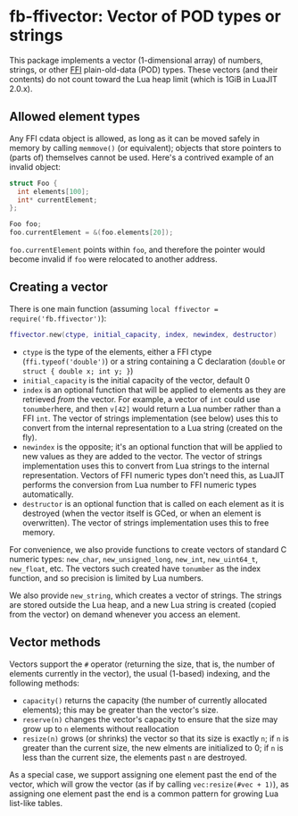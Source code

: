# fb-ffivector: Vector of POD types or strings

This package implements a vector (1-dimensional array) of numbers, strings,
or other [FFI](http://luajit.org/ext_ffi.html) plain-old-data (POD) types.
These vectors (and their contents) do not count toward the Lua heap limit
(which is 1GiB in LuaJIT 2.0.x).

## Allowed element types

Any FFI cdata object is allowed, as long as it can be moved safely in
memory by calling `memmove()` (or equivalent); objects that store pointers to
(parts of) themselves cannot be used. Here's a contrived example of an invalid
object:

```c
struct Foo {
  int elements[100];
  int* currentElement;
};

Foo foo;
foo.currentElement = &(foo.elements[20]);
```

`foo.currentElement` points within `foo`, and therefore the pointer would
become invalid if `foo` were relocated to another address.

## Creating a vector

There is one main function (assuming `local ffivector = require('fb.ffivector')`):

```lua
ffivector.new(ctype, initial_capacity, index, newindex, destructor)
```

* `ctype` is the type of the elements, either a FFI ctype
(`ffi.typeof('double')`) or a string containing a C declaration (`double` or
`struct { double x; int y; }`)
* `initial_capacity` is the initial capacity of the vector, default 0
* `index` is an optional function that will be applied to elements as they
are retrieved _from_ the vector. For example, a vector of `int` could use
`tonumber`here, and then `v[42]` would return a Lua number rather than a FFI
`int`. The vector of strings implementation (see below) uses this to convert
from the internal representation to a Lua string (created on the fly).
* `newindex` is the opposite; it's an optional function that will be applied
to new values as they are added to the vector. The vector of strings
implementation uses this to convert from Lua strings to the internal
representation. Vectors of FFI numeric types don't need this, as LuaJIT
performs the conversion from Lua number to FFI numeric types automatically.
* `destructor` is an optional function that is called on each element as it is
destroyed (when the vector itself is GCed, or when an element is overwritten).
The vector of strings implementation uses this to free memory.

For convenience, we also provide functions to create vectors of standard
C numeric types: `new_char`, `new_unsigned_long`, `new_int`, `new_uint64_t`,
`new_float`, etc. The vectors such created have `tonumber` as the index
function, and so precision is limited by Lua numbers.

We also provide `new_string`, which creates a vector of strings. The strings
are stored outside the Lua heap, and a new Lua string is created (copied from
the vector) on demand whenever you access an element.

## Vector methods

Vectors support the `#` operator (returning the size, that is, the number
of elements currently in the vector), the usual (1-based) indexing, and the
following methods:

* `capacity()` returns the capacity (the number of currently allocated
elements); this may be greater than the vector's size.
* `reserve(n)` changes the vector's capacity to ensure that the size may grow
up to `n` elements without reallocation
* `resize(n)` grows (or shrinks) the vector so that its size is exactly `n`;
if `n` is greater than the current size, the new elments are initialized to 0;
if `n` is less than the current size, the elements past `n` are destroyed.

As a special case, we support assigning one element past the end of the vector,
which will grow the vector (as if by calling `vec:resize(#vec + 1)`), as
assigning one element past the end is a common pattern for growing Lua
list-like tables.

